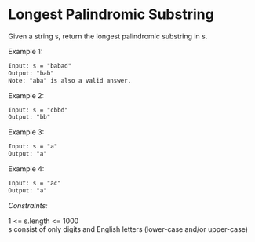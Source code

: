 # Longest Palindromic Substring

Given a string s, return the longest palindromic substring in s.

Example 1:

```txt
Input: s = "babad"
Output: "bab"
Note: "aba" is also a valid answer.
```

Example 2:

```txt
Input: s = "cbbd"
Output: "bb"
```

Example 3:

```txt
Input: s = "a"
Output: "a"
```

Example 4:

```txt
Input: s = "ac"
Output: "a"
``` 

_Constraints:_

1 <= s.length <= 1000 <br>
s consist of only digits and English letters (lower-case and/or upper-case) <br>
